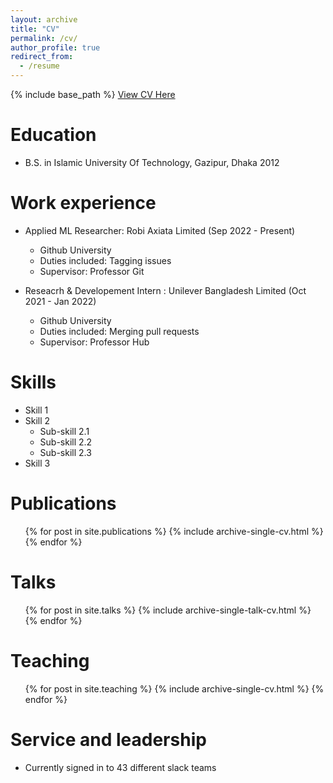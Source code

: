 ```yaml
---
layout: archive
title: "CV"
permalink: /cv/
author_profile: true
redirect_from:
  - /resume
---
```


{% include base_path %}
[View CV Here](https://drive.google.com/file/d/1KuN1KpZsPCCgvN_ywZSTrMcWeEIJpOhD/view?usp=sharing)

Education
======
* B.S. in Islamic University Of Technology, Gazipur, Dhaka 2012
<!-- * M.S. in Jekyll, GitHub University, 2014
* Ph.D in Version Control Theory, GitHub University, 2018 (expected) -->

Work experience
======
* Applied ML Researcher: Robi Axiata Limited (Sep 2022 - Present)
  * Github University
  * Duties included: Tagging issues
  * Supervisor: Professor Git

* Reseacrh & Developement Intern : Unilever Bangladesh Limited (Oct 2021 - Jan 2022)
  * Github University
  * Duties included: Merging pull requests
  * Supervisor: Professor Hub
  
Skills
======
* Skill 1
* Skill 2
  * Sub-skill 2.1
  * Sub-skill 2.2
  * Sub-skill 2.3
* Skill 3

Publications
======
  <ul>{% for post in site.publications %}
    {% include archive-single-cv.html %}
  {% endfor %}</ul>
  
Talks
======
  <ul>{% for post in site.talks %}
    {% include archive-single-talk-cv.html %}
  {% endfor %}</ul>
  
Teaching
======
  <ul>{% for post in site.teaching %}
    {% include archive-single-cv.html %}
  {% endfor %}</ul>
  
Service and leadership
======
* Currently signed in to 43 different slack teams
